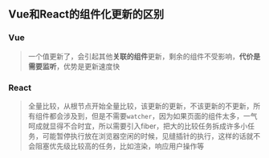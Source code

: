 ## Vue和React的组件化更新的区别

### Vue

> 一个值更新了，会引起其他**关联的组件**更新，剩余的组件不受影响，**代价是需要监听**，优势是更新速度快



### React

> 全量比较，从根节点开始全量比较，该更新的更新，不该更新的不更新，所有组件都会涉及到，但是不需要`watcher`，因为如果页面的组件太多，一气呵成就显得不合时宜，所以需要引入fiber，把大的比较任务拆成许多小任务，可能暂停执行放在浏览器空闲的时候，见缝插针的执行，这样的话就不会阻塞优先级比较高的任务，比如渲染，响应用户操作等

